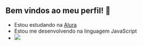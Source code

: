 ## Bem vindos ao meu perfil! 👋 

- Estou estudando na [Alura](https://www.alura.com.br)
- Estou me desenvolvendo na linguagem JavaScript
- ![](https://media1.tenor.com/m/pFz1Q12_hXEAAAAd/cat-holding-head-cat.gif)
